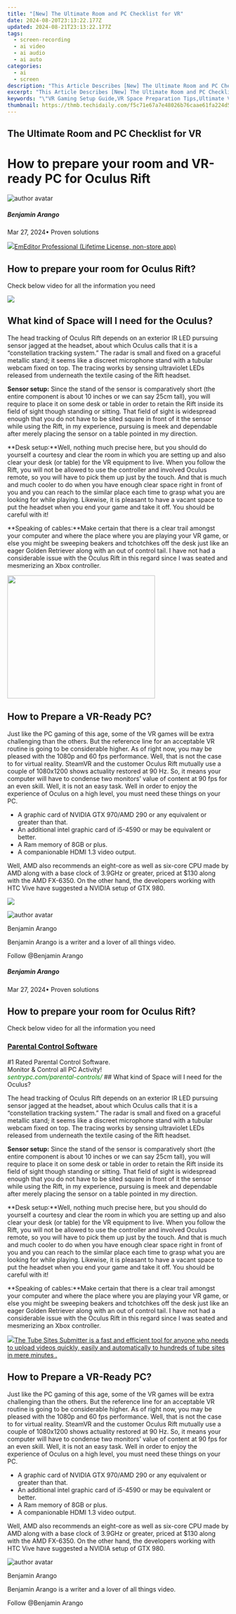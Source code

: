 ```yaml
---
title: "[New] The Ultimate Room and PC Checklist for VR"
date: 2024-08-20T23:13:22.177Z
updated: 2024-08-21T23:13:22.177Z
tags: 
  - screen-recording
  - ai video
  - ai audio
  - ai auto
categories: 
  - ai
  - screen
description: "This Article Describes [New] The Ultimate Room and PC Checklist for VR"
excerpt: "This Article Describes [New] The Ultimate Room and PC Checklist for VR"
keywords: "\"VR Gaming Setup Guide,VR Space Preparation Tips,Ultimate VR Room Readiness,Essential VR PC Requirements,VR Environment Checklist,VR-Ready Home Office List,Complete VR Setup Guide\""
thumbnail: https://thmb.techidaily.com/f5c71e67a7e48026b76caae61fa224d5139bed7177e712ed911926c5fc53a785.jpg
---
```


## The Ultimate Room and PC Checklist for VR

# How to prepare your room and VR-ready PC for Oculus Rift

![author avatar](https://images.wondershare.com/filmora/article-images/benjamin-arango-author.jpg)

##### Benjamin Arango

 Mar 27, 2024• Proven solutions

<!-- affiliate ads begin -->
<a href="https://shop.emeditor.com/order/checkout.php?PRODS=4631722&QTY=1&AFFILIATE=108875&CART=1"><img src="https://www.emeditor.com/wp-content/uploads/2023/05/frontpage2-2048x588.webp" border="0">EmEditor Professional (Lifetime License, non-store app)</a>
<!-- affiliate ads end -->
## How to prepare your room for Oculus Rift?

 Check below video for all the information you need

<!-- affiliate ads begin -->
<a href="https://estore.winxdvd.com/order/checkout.php?PRODS=4612444&QTY=1&AFFILIATE=108875&CART=1"><img src="https://www.winxdvd.com/affiliate/new-banner/pt-728x90.jpg" border="0"></a>
<!-- affiliate ads end -->
## What kind of Space will I need for the Oculus?

 The head tracking of Oculus Rift depends on an exterior IR LED pursuing sensor jagged at the headset, about which Oculus calls that it is a “constellation tracking system.” The radar is small and fixed on a graceful metallic stand; it seems like a discreet microphone stand with a tubular webcam fixed on top. The tracing works by sensing ultraviolet LEDs released from underneath the textile casing of the Rift headset.

**Sensor setup:** Since the stand of the sensor is comparatively short (the entire component is about 10 inches or we can say 25cm tall), you will require to place it on some desk or table in order to retain the Rift inside its field of sight though standing or sitting. That field of sight is widespread enough that you do not have to be sited square in front of it the sensor while using the Rift, in my experience, pursuing is meek and dependable after merely placing the sensor on a table pointed in my direction.

**Desk setup:**Well, nothing much precise here, but you should do yourself a courtesy and clear the room in which you are setting up and also clear your desk (or table) for the VR equipment to live. When you follow the Rift, you will not be allowed to use the controller and involved Oculus remote, so you will have to pick them up just by the touch. And that is much and much cooler to do when you have enough clear space right in front of you and you can reach to the similar place each time to grasp what you are looking for while playing. Likewise, it is pleasant to have a vacant space to put the headset when you end your game and take it off. You should be careful with it!

**Speaking of cables:**Make certain that there is a clear trail amongst your computer and where the place where you are playing your VR game, or else you might be sweeping beakers and tchotchkes off the desk just like an eager Golden Retriever along with an out of control tail. I have not had a considerable issue with the Oculus Rift in this regard since I was seated and mesmerizing an Xbox controller.

<!-- affiliate ads begin -->
<a href="https://aligracehair.sjv.io/c/5597632/2087264/19272" target="_top" id="2087264"><img src="//a.impactradius-go.com/display-ad/19272-2087264" border="0" alt="" width="336" height="280"/></a><img height="0" width="0" src="https://imp.pxf.io/i/5597632/2087264/19272" style="position:absolute;visibility:hidden;" border="0" />
<!-- affiliate ads end -->
## How to Prepare a VR-Ready PC?

 Just like the PC gaming of this age, some of the VR games will be extra challenging than the others. But the reference line for an acceptable VR routine is going to be considerable higher. As of right now, you may be pleased with the 1080p and 60 fps performance. Well, that is not the case to for virtual reality. SteamVR and the customer Oculus Rift mutually use a couple of 1080x1200 shows actuality restored at 90 Hz. So, it means your computer will have to condense two monitors’ value of content at 90 fps for an even skill. Well, it is not an easy task. Well in order to enjoy the experience of Oculus on a high level, you must need these things on your PC.

* A graphic card of NVIDIA GTX 970/AMD 290 or any equivalent or greater than that.
* An additional intel graphic card of i5-4590 or may be equivalent or better.
* A Ram memory of 8GB or plus.
* A companionable HDMI 1.3 video output.

 Well, AMD also recommends an eight-core as well as six-core CPU made by AMD along with a base clock of 3.9GHz or greater, priced at $130 along with the AMD FX-6350\. On the other hand, the developers working with HTC Vive have suggested a NVIDIA setup of GTX 980.

<!-- affiliate ads begin -->
<a href="https://estore.winxdvd.com/order/checkout.php?PRODS=1412049&QTY=1&AFFILIATE=108875&CART=1"><img src="https://www.winxdvd.com/affiliate/new-banner/pt-200x200.jpg" border="0"></a>
<!-- affiliate ads end -->
![author avatar](https://images.wondershare.com/filmora/article-images/benjamin-arango-author.jpg)

Benjamin Arango

Benjamin Arango is a writer and a lover of all things video.

Follow @Benjamin Arango

##### Benjamin Arango

 Mar 27, 2024• Proven solutions

## How to prepare your room for Oculus Rift?

 Check below video for all the information you need

<!-- affiliate ads begin -->
<h3 id="200610"><a href="https://sentrypc.7eer.net/c/5597632/200610/3022">Parental Control Software</a></h3>
<span class="text-ad-content">
	#1 Rated Parental Control Software.<br/>
	Monitor & Control all PC Activity!<br/>
		<cite style="color:green">sentrypc.com/parental-controls/</cite>
	</span><img height="0" width="0" src="https://sentrypc.7eer.net/i/5597632/200610/3022" style="position:absolute;visibility:hidden;" border="0" />
<!-- affiliate ads end -->
## What kind of Space will I need for the Oculus?

 The head tracking of Oculus Rift depends on an exterior IR LED pursuing sensor jagged at the headset, about which Oculus calls that it is a “constellation tracking system.” The radar is small and fixed on a graceful metallic stand; it seems like a discreet microphone stand with a tubular webcam fixed on top. The tracing works by sensing ultraviolet LEDs released from underneath the textile casing of the Rift headset.

**Sensor setup:** Since the stand of the sensor is comparatively short (the entire component is about 10 inches or we can say 25cm tall), you will require to place it on some desk or table in order to retain the Rift inside its field of sight though standing or sitting. That field of sight is widespread enough that you do not have to be sited square in front of it the sensor while using the Rift, in my experience, pursuing is meek and dependable after merely placing the sensor on a table pointed in my direction.

**Desk setup:**Well, nothing much precise here, but you should do yourself a courtesy and clear the room in which you are setting up and also clear your desk (or table) for the VR equipment to live. When you follow the Rift, you will not be allowed to use the controller and involved Oculus remote, so you will have to pick them up just by the touch. And that is much and much cooler to do when you have enough clear space right in front of you and you can reach to the similar place each time to grasp what you are looking for while playing. Likewise, it is pleasant to have a vacant space to put the headset when you end your game and take it off. You should be careful with it!

**Speaking of cables:**Make certain that there is a clear trail amongst your computer and where the place where you are playing your VR game, or else you might be sweeping beakers and tchotchkes off the desk just like an eager Golden Retriever along with an out of control tail. I have not had a considerable issue with the Oculus Rift in this regard since I was seated and mesmerizing an Xbox controller.

<!-- affiliate ads begin -->
<a href="https://secure.2checkout.com/order/checkout.php?PRODS=4531356&QTY=1&AFFILIATE=108875&CART=1"><img src="https://secure.avangate.com/images/merchant/8fdd149fcaa7058caccc9c4ad5b0d89a/products/tss-box.JPG" border="0">The Tube Sites Submitter is a fast and efficient tool for anyone who needs to upload videos quickly, easily and automatically to hundreds of tube sites in mere minutes . </a>
<!-- affiliate ads end -->
## How to Prepare a VR-Ready PC?

 Just like the PC gaming of this age, some of the VR games will be extra challenging than the others. But the reference line for an acceptable VR routine is going to be considerable higher. As of right now, you may be pleased with the 1080p and 60 fps performance. Well, that is not the case to for virtual reality. SteamVR and the customer Oculus Rift mutually use a couple of 1080x1200 shows actuality restored at 90 Hz. So, it means your computer will have to condense two monitors’ value of content at 90 fps for an even skill. Well, it is not an easy task. Well in order to enjoy the experience of Oculus on a high level, you must need these things on your PC.

* A graphic card of NVIDIA GTX 970/AMD 290 or any equivalent or greater than that.
* An additional intel graphic card of i5-4590 or may be equivalent or better.
* A Ram memory of 8GB or plus.
* A companionable HDMI 1.3 video output.

 Well, AMD also recommends an eight-core as well as six-core CPU made by AMD along with a base clock of 3.9GHz or greater, priced at $130 along with the AMD FX-6350\. On the other hand, the developers working with HTC Vive have suggested a NVIDIA setup of GTX 980.

![author avatar](https://images.wondershare.com/filmora/article-images/benjamin-arango-author.jpg)

Benjamin Arango

Benjamin Arango is a writer and a lover of all things video.

Follow @Benjamin Arango


<ins class="adsbygoogle"
     style="display:block"
     data-ad-format="autorelaxed"
     data-ad-client="ca-pub-7571918770474297"
     data-ad-slot="1223367746"></ins>

<ins class="adsbygoogle"
     style="display:block"
     data-ad-format="autorelaxed"
     data-ad-client="ca-pub-7571918770474297"
     data-ad-slot="1223367746"></ins>



<ins class="adsbygoogle"
     style="display:block"
     data-ad-client="ca-pub-7571918770474297"
     data-ad-slot="8358498916"
     data-ad-format="auto"
     data-full-width-responsive="true"></ins>







